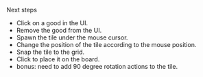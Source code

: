 Next steps
- Click on a good in the UI. 
- Remove the good from the UI.
- Spawn the tile under the mouse cursor.
- Change the position of the tile according to the mouse position.
- Snap the tile to the grid.
- Click to place it on the board.
- bonus: need to add 90 degree rotation actions to the tile.